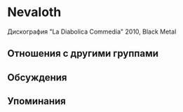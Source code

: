# Nevaloth

Дискография
"La Diabolica Commedia" 2010, Black Metal

## Отношения с другими группами


## Обсуждения


## Упоминания

